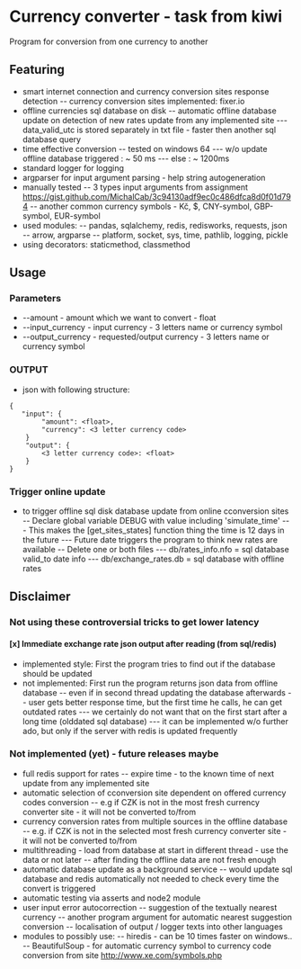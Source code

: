 # Currency converter - task from kiwi

Program for conversion from one currency to another

## Featuring
- smart internet connection and currency conversion sites response detection
-- currency conversion sites implemented: fixer.io
- offline currencies sql database on disk
-- automatic offline database update on detection of new rates update from any implemented site
--- data_valid_utc is stored separately in txt file - faster then another sql database query
- time effective conversion
-- tested on windows 64
--- w/o update offline database triggered : ~ 50 ms
--- else : ~ 1200ms
- standard logger for logging
- argparser for input argument parsing - help string autogeneration
- manually tested
-- 3 types input arguments from assignment <https://gist.github.com/MichalCab/3c94130adf9ec0c486dfca8d0f01d794>
-- another common currency symbols - Kč, $, CNY-symbol, GBP-symbol, EUR-symbol
- used modules:
-- pandas, sqlalchemy, redis, redisworks, requests, json
-- arrow, argparse
-- platform, socket, sys, time, pathlib, logging, pickle
- using decorators: staticmethod, classmethod

## Usage

### Parameters
- --amount - amount which we want to convert - float
- --input_currency - input currency - 3 letters name or currency symbol
- --output_currency - requested/output currency - 3 letters name or currency symbol


### OUTPUT
- json with following structure:
```
{
   "input": {
        "amount": <float>,
        "currency": <3 letter currency code>
    }
    "output": {
        <3 letter currency code>: <float>
    }
}
```

### Trigger online update
- to trigger offline sql disk database update from online cconversion sites
-- Declare global variable DEBUG with value including 'simulate_time'
--- This makes the [get_sites_states] function thing the time is 12 days in the future
--- Future date triggers the program to think new rates are available
-- Delete one or both files
--- db/rates_info.nfo = sql database valid_to date info
--- db/exchange_rates.db = sql database with offline rates

## Disclaimer
### Not using these controversial tricks to get lower latency
#### [x] Immediate exchange rate json output after reading (from sql/redis)
 - implemented style: First the program tries to find out if the database should be updated
 - not implemented: First run the program returns json data from offline database
  -- even if in second thread updating the database afterwards
  -- user gets better response time, but the first time he calls, he can get outdated rates
   --- we certainly do not want that on the first start after a long time (olddated sql database)
   --- it can be implemented w/o further ado, but only if the server with redis is updated frequently

### Not implemented (yet) - future releases maybe
- full redis support for rates
-- expire time - to the known time of next update from any implemented site
- automatic selection of cconversion site dependent on offered currency codes conversion
-- e.g if CZK is not in the most fresh currency converter site - it will not be converted to/from
- currency conversion rates from multiple sources in the offline database
-- e.g. if CZK is not in the selected most fresh currency converter site - it will not be converted to/from
- multithreading - load from database at start in different thread - use the data or not later
-- after finding the offline data are not fresh enough
- automatic database update as a background service
-- would update sql database and redis automatically not needed to check every time the convert is triggered
- automatic testing via asserts and node2 module
- user input error autocorrection
-- suggestion of the textually nearest currency
-- another program argument for automatic nearest suggestion conversion
-- localisation of output / logger texts into other languages
- modules to possibly use:
-- hiredis - can be 10 times faster on windows..
-- BeautifulSoup - for automatic currency symbol to currency code conversion from site <http://www.xe.com/symbols.php>

